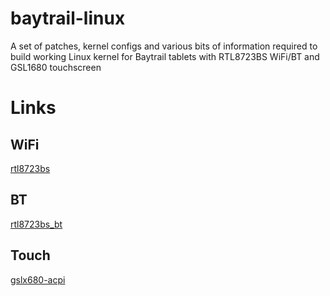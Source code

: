 # baytrail-linux

A set of patches, kernel configs and various bits of information required to build working Linux kernel for Baytrail tablets with RTL8723BS WiFi/BT and GSL1680 touchscreen

# Links

## WiFi ##
[rtl8723bs](https://github.com/hadess/rtl8723bs)

## BT ##
[rtl8723bs_bt](https://github.com/lwfinger/rtl8723bs_bt)

## Touch ##
[gslx680-acpi](https://github.com/onitake/gslx680-acpi)
